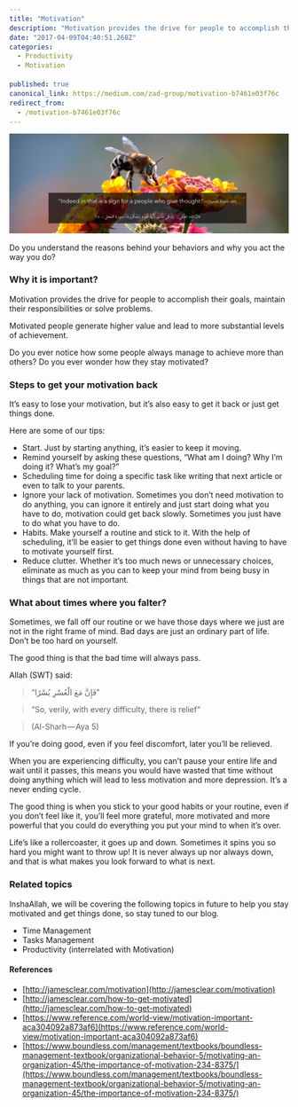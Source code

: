 ```yaml
---
title: "Motivation"
description: "Motivation provides the drive for people to accomplish their goals, maintain their responsibilities or solve problems. Do you ever notice how some people always manage to achieve more than others?"
date: "2017-04-09T04:40:51.268Z"
categories: 
  - Productivity
  - Motivation

published: true
canonical_link: https://medium.com/zad-group/motivation-b7461e03f76c
redirect_from:
  - /motivation-b7461e03f76c
---
```


![](./asset-1.jpeg)

Do you understand the reasons behind your behaviors and why you act the way you do?

### Why it is important?

Motivation provides the drive for people to accomplish their goals, maintain their responsibilities or solve problems.

Motivated people generate higher value and lead to more substantial levels of achievement.

Do you ever notice how some people always manage to achieve more than others? Do you ever wonder how they stay motivated?

### Steps to get your motivation back

It’s easy to lose your motivation, but it’s also easy to get it back or just get things done.

Here are some of our tips:

-   Start. Just by starting anything, it’s easier to keep it moving.
-   Remind yourself by asking these questions, “What am I doing? Why I’m doing it? What’s my goal?”
-   Scheduling time for doing a specific task like writing that next article or even to talk to your parents.
-   Ignore your lack of motivation. Sometimes you don’t need motivation to do anything, you can ignore it entirely and just start doing what you have to do, motivation could get back slowly. Sometimes you just have to do what you have to do.
-   Habits. Make yourself a routine and stick to it. With the help of scheduling, it’ll be easier to get things done even without having to have to motivate yourself first.
-   Reduce clutter. Whether it’s too much news or unnecessary choices, eliminate as much as you can to keep your mind from being busy in things that are not important.

### What about times where you falter?

Sometimes, we fall off our routine or we have those days where we just are not in the right frame of mind. Bad days are just an ordinary part of life. Don’t be too hard on yourself.

The good thing is that the bad time will always pass.

Allah (SWT) said:

> “فَإِنَّ مَعَ الْعُسْرِ يُسْرًا”

> “So, verily, with every difficulty, there is relief”

> (Al-Sharh — Aya 5)

If you’re doing good, even if you feel discomfort, later you’ll be relieved.

When you are experiencing difficulty, you can’t pause your entire life and wait until it passes, this means you would have wasted that time without doing anything which will lead to less motivation and more depression. It’s a never ending cycle.

The good thing is when you stick to your good habits or your routine, even if you don’t feel like it, you’ll feel more grateful, more motivated and more powerful that you could do everything you put your mind to when it’s over.

Life’s like a rollercoaster, it goes up and down. Sometimes it spins you so hard you might want to throw up! It is never always up nor always down, and that is what makes you look forward to what is next.

### Related topics

InshaAllah, we will be covering the following topics in future to help you stay motivated and get things done, so stay tuned to our blog.

-   Time Management
-   Tasks Management
-   Productivity (interrelated with Motivation)

#### References

-   [http://jamesclear.com/motivation](http://jamesclear.com/motivation)
-   [http://jamesclear.com/how-to-get-motivated](http://jamesclear.com/how-to-get-motivated)
-   [https://www.reference.com/world-view/motivation-important-aca304092a873af6](https://www.reference.com/world-view/motivation-important-aca304092a873af6)
-   [https://www.boundless.com/management/textbooks/boundless-management-textbook/organizational-behavior-5/motivating-an-organization-45/the-importance-of-motivation-234-8375/](https://www.boundless.com/management/textbooks/boundless-management-textbook/organizational-behavior-5/motivating-an-organization-45/the-importance-of-motivation-234-8375/)
